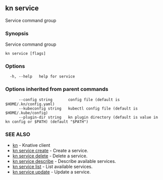 ## kn service

Service command group

### Synopsis

Service command group

```
kn service [flags]
```

### Options

```
  -h, --help   help for service
```

### Options inherited from parent commands

```
      --config string       config file (default is $HOME/.kn/config.yaml)
      --kubeconfig string   kubectl config file (default is $HOME/.kube/config)
      --plugin-dir string   kn plugin directory (default is value in kn config or $PATH) (default "$PATH")
```

### SEE ALSO

* [kn](kn.md)	 - Knative client
* [kn service create](kn_service_create.md)	 - Create a service.
* [kn service delete](kn_service_delete.md)	 - Delete a service.
* [kn service describe](kn_service_describe.md)	 - Describe available services.
* [kn service list](kn_service_list.md)	 - List available services.
* [kn service update](kn_service_update.md)	 - Update a service.


